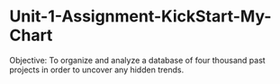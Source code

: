 # Unit-1-Assignment-KickStart-My-Chart
Objective: To organize and analyze a database of four thousand past projects in order to uncover any hidden trends.
